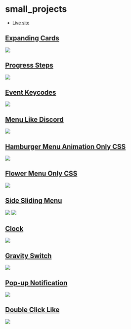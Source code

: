 # small_projects

- [Live site](https://jeda777.github.io/small-projects/)

## [Expanding Cards](https://jeda777.github.io/small-projects/Expanding%20Cards/index.html)

![](./Screenshots/ExpandingCards.png)

## [Progress Steps](https://jeda777.github.io/small-projects/Progress%20Steps/index.html)

![](./Screenshots/ProgressSteps.png)

## [Event Keycodes](https://jeda777.github.io/small-projects/Event%20Keycodes/index.html)

![](./Screenshots/EventKeycodes.png)

## [Menu Like Discord](https://jeda777.github.io/small-projects/Menu%20Like%20Discord/index.html)

![](./Screenshots/DiscordLikeMenu.png)

## [Hamburger Menu Animation Only CSS](https://jeda777.github.io/small-projects/Hamburger%20Menu%20Animation/index.html)

![](./Screenshots/HamburgerMenuAnimation.png)

## [Flower Menu Only CSS](https://jeda777.github.io/small-projects/Flower%20Menu/index.html)

![](./Screenshots/FlowerMenu.png)

## [Side Sliding Menu](https://jeda777.github.io/small-projects/Side%20Sliding%20Menu/index.html)

![](./Screenshots/SideSlidingMenu1.png)
![](./Screenshots/SideSlidingMenu2.png)

## [Clock](https://jeda777.github.io/small-projects/Clock/index.html)

![](./Screenshots/Clock.png)

## [Gravity Switch](https://jeda777.github.io/small-projects/Gravity%20Switch/index.html)

![](./Screenshots/GravitySwitch.png)

## [Pop-up Notification](https://jeda777.github.io/small-projects/Pop-up%20Notification/index.html)

![](./Screenshots/Pop-upNotification.png)

## [Double Click Like](https://jeda777.github.io/small-projects/Double%20Click%20Like/index.html)

![](./Screenshots/DoubleClickLike.png)
